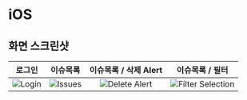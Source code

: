 # iOS

## 화면 스크린샷
로그인                       |  이슈목록                   |  이슈목록 / 삭제 Alert       |  이슈목록 / 필터
:-------------------------:|:-------------------------:|:-------------------------:|:-------------------------:
![Login](https://user-images.githubusercontent.com/56751259/122512816-6c676100-d044-11eb-9fff-ee55888e9f85.png) | ![Issues](https://user-images.githubusercontent.com/56751259/122513048-cbc57100-d044-11eb-9f3e-35c4973e3860.png) | ![Delete Alert](https://user-images.githubusercontent.com/56751259/122514284-ad607500-d046-11eb-84ec-c63371489d7a.png) | ![Filter Selection](https://user-images.githubusercontent.com/56751259/122513217-10e9a300-d045-11eb-88d6-43a95ffbb365.png)
